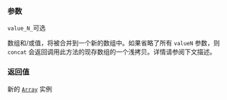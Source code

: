 ### 参数

`value_N_`可选

数组和/或值，将被合并到一个新的数组中。如果省略了所有  `valueN`  参数，则  `concat`  会返回调用此方法的现存数组的一个浅拷贝。详情请参阅下文描述。

### 返回值

新的  [`Array`](https://developer.mozilla.org/zh-CN/docs/Web/JavaScript/Reference/Array)  实例
<!--stackedit_data:
eyJoaXN0b3J5IjpbMTA3OTE1MTAyOV19
-->